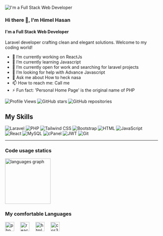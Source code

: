 ![I'm a Full Stack Web Developer](https://i.ibb.co/9TCbvCx/Untitled-design-1.png)

### Hi there 👋, I'm Himel  Hasan
#### I'm a Full Stack Web Developer

Laravel developer crafting clean and elegant solutions. Welcome to my coding world!

- 🔭 I’m currently working on ReactJs 
- 🌱 I’m currently learning Javascript 
- 👯 I’m currently open for work and searching for laravel projects
- 🤔 I’m looking for help with Advance  Javascript 
- 💬 Ask me about How to heck nasa 
- 📫 How to reach me: Call me 
- ⚡ Fun fact: 'Personal Home Page' is the original name of PHP 



![Profile Views](https://komarev.com/ghpvc/?username=himelha&color=blue) ![GitHub stars](https://img.shields.io/github/stars/himelha/adminlte?style=social) ![GitHub repositories](https://img.shields.io/badge/Repos-16-brightblue)



## My Skills


![Laravel](https://img.shields.io/badge/Laravel-10.35.x-red) ![PHP](https://img.shields.io/badge/PHP-8.2-blue) ![Tailwind CSS](https://img.shields.io/badge/Tailwind%20CSS-v3-blueviolet) ![Bootstrap](https://img.shields.io/badge/Bootstrap-5.x-purple) ![HTML](https://img.shields.io/badge/HTML-5-orange) 
![JavaScript](https://img.shields.io/badge/JavaScript-ES6-yellow)
 ![React](https://img.shields.io/badge/React-17.x-blue) ![MySQL](https://img.shields.io/badge/MySQL-8.x-blue) ![cPanel](https://img.shields.io/badge/cPanel-Latest-ff69b4) ![JWT](https://img.shields.io/badge/JWT-secure-green) ![Git](https://img.shields.io/badge/Git-version%202.35.0-blue) 


****


### Code usage statics

<div align="left">
<img src="https://github-readme-stats.vercel.app/api/top-langs?username=himelha&locale=en&hide_title=false&layout=compact&card_width=320&langs_count=5&theme=dracula&hide_border=false" height="150" alt="languages graph"  />
</div>

### My comfortable Languages
<div align="left">
  <img src="https://cdn.jsdelivr.net/gh/devicons/devicon/icons/php/php-original.svg" height="30" alt="php logo"  />
  <img width="12" />
  <img src="https://cdn.jsdelivr.net/gh/devicons/devicon/icons/react/react-original.svg" height="30" alt="react logo"  />
  <img width="12" />
  <img src="https://cdn.jsdelivr.net/gh/devicons/devicon/icons/html5/html5-original.svg" height="30" alt="html5 logo"  />
  <img width="12" />
  <img src="https://cdn.jsdelivr.net/gh/devicons/devicon/icons/css3/css3-original.svg" height="30" alt="css3 logo"  />
  <img width="12" />
</div>

###



